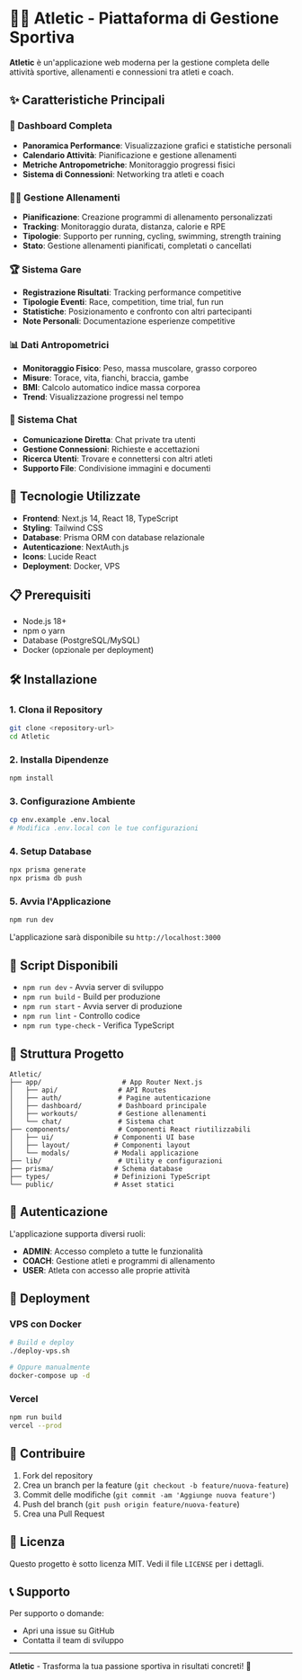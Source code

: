 # 🏃‍♂️ Atletic - Piattaforma di Gestione Sportiva

**Atletic** è un'applicazione web moderna per la gestione completa delle attività sportive, allenamenti e connessioni tra atleti e coach.

## ✨ Caratteristiche Principali

### 🎯 Dashboard Completa
- **Panoramica Performance**: Visualizzazione grafici e statistiche personali
- **Calendario Attività**: Pianificazione e gestione allenamenti
- **Metriche Antropometriche**: Monitoraggio progressi fisici
- **Sistema di Connessioni**: Networking tra atleti e coach

### 🏋️‍♂️ Gestione Allenamenti
- **Pianificazione**: Creazione programmi di allenamento personalizzati
- **Tracking**: Monitoraggio durata, distanza, calorie e RPE
- **Tipologie**: Supporto per running, cycling, swimming, strength training
- **Stato**: Gestione allenamenti pianificati, completati o cancellati

### 🏆 Sistema Gare
- **Registrazione Risultati**: Tracking performance competitive
- **Tipologie Eventi**: Race, competition, time trial, fun run
- **Statistiche**: Posizionamento e confronto con altri partecipanti
- **Note Personali**: Documentazione esperienze competitive

### 📊 Dati Antropometrici
- **Monitoraggio Fisico**: Peso, massa muscolare, grasso corporeo
- **Misure**: Torace, vita, fianchi, braccia, gambe
- **BMI**: Calcolo automatico indice massa corporea
- **Trend**: Visualizzazione progressi nel tempo

### 💬 Sistema Chat
- **Comunicazione Diretta**: Chat private tra utenti
- **Gestione Connessioni**: Richieste e accettazioni
- **Ricerca Utenti**: Trovare e connettersi con altri atleti
- **Supporto File**: Condivisione immagini e documenti

## 🚀 Tecnologie Utilizzate

- **Frontend**: Next.js 14, React 18, TypeScript
- **Styling**: Tailwind CSS
- **Database**: Prisma ORM con database relazionale
- **Autenticazione**: NextAuth.js
- **Icons**: Lucide React
- **Deployment**: Docker, VPS

## 📋 Prerequisiti

- Node.js 18+ 
- npm o yarn
- Database (PostgreSQL/MySQL)
- Docker (opzionale per deployment)

## 🛠️ Installazione

### 1. Clona il Repository
```bash
git clone <repository-url>
cd Atletic
```

### 2. Installa Dipendenze
```bash
npm install
```

### 3. Configurazione Ambiente
```bash
cp env.example .env.local
# Modifica .env.local con le tue configurazioni
```

### 4. Setup Database
```bash
npx prisma generate
npx prisma db push
```

### 5. Avvia l'Applicazione
```bash
npm run dev
```

L'applicazione sarà disponibile su `http://localhost:3000`

## 🔧 Script Disponibili

- `npm run dev` - Avvia server di sviluppo
- `npm run build` - Build per produzione
- `npm run start` - Avvia server di produzione
- `npm run lint` - Controllo codice
- `npm run type-check` - Verifica TypeScript

## 📁 Struttura Progetto

```
Atletic/
├── app/                    # App Router Next.js
│   ├── api/               # API Routes
│   ├── auth/              # Pagine autenticazione
│   ├── dashboard/         # Dashboard principale
│   ├── workouts/          # Gestione allenamenti
│   └── chat/              # Sistema chat
├── components/            # Componenti React riutilizzabili
│   ├── ui/               # Componenti UI base
│   ├── layout/           # Componenti layout
│   └── modals/           # Modali applicazione
├── lib/                   # Utility e configurazioni
├── prisma/               # Schema database
├── types/                # Definizioni TypeScript
└── public/               # Asset statici
```

## 🔐 Autenticazione

L'applicazione supporta diversi ruoli:
- **ADMIN**: Accesso completo a tutte le funzionalità
- **COACH**: Gestione atleti e programmi di allenamento
- **USER**: Atleta con accesso alle proprie attività

## 🚢 Deployment

### VPS con Docker
```bash
# Build e deploy
./deploy-vps.sh

# Oppure manualmente
docker-compose up -d
```

### Vercel
```bash
npm run build
vercel --prod
```

## 🤝 Contribuire

1. Fork del repository
2. Crea un branch per la feature (`git checkout -b feature/nuova-feature`)
3. Commit delle modifiche (`git commit -am 'Aggiunge nuova feature'`)
4. Push del branch (`git push origin feature/nuova-feature`)
5. Crea una Pull Request

## 📝 Licenza

Questo progetto è sotto licenza MIT. Vedi il file `LICENSE` per i dettagli.

## 📞 Supporto

Per supporto o domande:
- Apri una issue su GitHub
- Contatta il team di sviluppo

---

**Atletic** - Trasforma la tua passione sportiva in risultati concreti! 🎯 